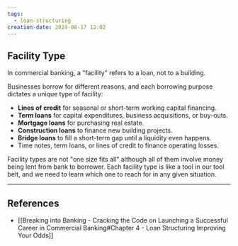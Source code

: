 ```yaml
---
tags:
  - loan-structuring
creation-date: 2024-08-17 12:02
---
```

## Facility Type

In commercial banking, a "facility" refers to a loan, not to a building.

Businesses borrow for different reasons, and each borrowing purpose dictates a unique type of facility:
- **Lines of credit** for seasonal or short-term working capital financing.
- **Term loans** for capital expenditures, business acquisitions, or buy-outs.
- **Mortgage loans** for purchasing real estate.
- **Construction loans** to finance new building projects.
- **Bridge loans** to fill a short-term gap until a liquidity even happens.
- Time notes, term loans, or lines of credit to finance operating losses.

Facility types are not "one size fits all" although all of them involve money being lent from bank to borrower. Each facility type is like a tool in our tool belt, and we need to learn which one to reach for in any given situation.

---
## References

- [[Breaking into Banking - Cracking the Code on Launching a Successful Career in Commercial Banking#Chapter 4 - Loan Structuring Improving Your Odds]]